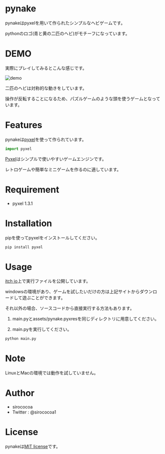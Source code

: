 # pynake

pynakeはpyxelを用いて作られたシンプルなヘビゲームです。

pythonのロゴ(青と黄の二匹のヘビ)がモチーフになっています。
 
# DEMO
 
実際にプレイしてみるとこんな感じです。
 
![demo](https://raw.github.com/wiki/sirococoa/pynake/images/pynake_demo.gif)
 
二匹のヘビは対称的な動きをしています。

操作が反転することになるため、パズルゲームのような頭を使うゲームとなっています。
 
# Features
 
pynakeは[pyxel](https://github.com/kitao/pyxel)を使って作られています。
 
```python
import pyxel
```
[Pyxel](https://github.com/kitao/pyxel)はシンプルで使いやすいゲームエンジンです。

レトロゲームや簡単なミニゲームを作るのに適しています。
 
# Requirement
 
* pyxel 1.3.1
 
# Installation
 
pipを使ってpyxelをインストールしてください。
 
```bash
pip install pyxel
```
 
# Usage

[itch io](https://sirococoa.itch.io/pynake)上で実行ファイルを公開しています。

windowsの環境があり、ゲームを試したいだけの方は上記サイトからダウンロードして遊ぶことができます。

それ以外の場合、ソースコードから直接実行する方法もあります。

1. main.pyとassets/pynake.pyxresを同じディレクトリに用意してください。
 
2. main.pyを実行してください。
 
```bash
python main.py
```
 
# Note
 
LinuxとMacの環境では動作を試していません。
 
# Author
 
* sirococoa
* Twitter : @sirococoa1
 
# License
 
pynakeは[MIT license](https://en.wikipedia.org/wiki/MIT_License)です。
 
